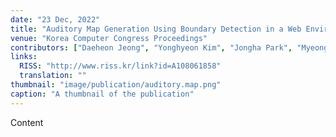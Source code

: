 ```yaml
---
date: "23 Dec, 2022"
title: "Auditory Map Generation Using Boundary Detection in a Web Environment"
venue: "Korea Computer Congress Proceedings"
contributors: ["Daeheon Jeong", "Yonghyeon Kim", "Jongha Park", "Myeongjae Cho"]
links:
  RISS: "http://www.riss.kr/link?id=A108061858"
  translation: ""
thumbnail: "image/publication/auditory.map.png"
caption: "A thumbnail of the publication"
---
```


Content